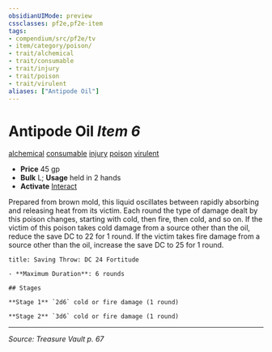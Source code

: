 ```yaml
---
obsidianUIMode: preview
cssclasses: pf2e,pf2e-item
tags:
- compendium/src/pf2e/tv
- item/category/poison/
- trait/alchemical
- trait/consumable
- trait/injury
- trait/poison
- trait/virulent
aliases: ["Antipode Oil"]
---
```

# Antipode Oil *Item 6*  
[alchemical](rules/traits/alchemical.md "Alchemical Item Trait")  [consumable](rules/traits/consumable.md "Consumable Item Trait")  [injury](rules/traits/injury.md "Injury Item Trait")  [poison](rules/traits/poison.md "Poison Effect Trait")  [virulent](rules/traits/virulent.md "Virulent Item Trait")  

- **Price** 45 gp
- **Bulk** L; **Usage** held in 2 hands
- **Activate** [Interact](rules/actions/interact.md)

Prepared from brown mold, this liquid oscillates between rapidly absorbing and releasing heat from its victim. Each round the type of damage dealt by this poison changes, starting with cold, then fire, then cold, and so on. If the victim of this poison takes cold damage from a source other than the oil, reduce the save DC to 22 for 1 round. If the victim takes fire damage from a source other than the oil, increase the save DC to 25 for 1 round.

```ad-inline-affliction
title: Saving Throw: DC 24 Fortitude

- **Maximum Duration**: 6 rounds

## Stages

**Stage 1** `2d6` cold or fire damage (1 round)

**Stage 2** `3d6` cold or fire damage (1 round)
```


---
*Source: Treasure Vault p. 67*